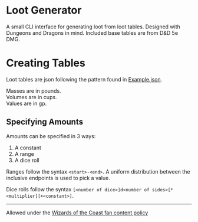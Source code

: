 # Loot Generator

A small CLI interface for generating loot from loot tables. Designed with
Dungeons and Dragons in mind. Included base tables are from D&D 5e DMG.

# Creating Tables

Loot tables are json following the pattern found in [Example.json](./docs/Example.json).

Masses are in pounds.  
Volumes are in cups.  
Values are in gp.

## Specifying Amounts
Amounts can be specified in 3 ways:
1. A constant
2. A range
3. A dice roll

Ranges follow the syntax `<start>-<end>`. A uniform distribution between the
inclusive endpoints is used to pick a value.

Dice rolls follow the syntax
`[<number of dice>]d<number of sides>[*<multiplier][+<constant>]`.

-------------------------------------------------------------------------------

Allowed under the [Wizards of the Coast fan content policy](https://company.wizards.com/fancontentpolicy)